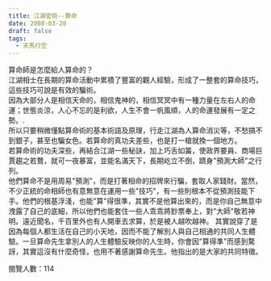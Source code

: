 ```yaml
---
title: 江湖密術--算命
date: 2008-03-20
draft: false
tags:
  - 天馬行空
---
```

算命師是怎麼給人算命的？  
江湖相士在長期的算命活動中累積了豐富的觀人經驗，形成了一整套的算命技巧，這些技巧可說是有效的騙術。  
因為大部分人是相信天命的，相信鬼神的，相信冥冥中有一種力量在左右人的命運；世態炎涼，人心不忘的是利欲，人生不會一帆風順，人的命運發展有一定之勢。.  
所以只要稍微懂點算命術的基本術語及原理，行走江湖為人算命消災等，不愁搞不到銀子，甚至也騙女色。若算命的真功夫差些，也是打一槍就換一個地方。  
若算命術的功夫深些，再結合江湖一些秘訣，加上巧舌如簧，使政界要員、商場巨賈趨之若鶩，就可一夜暴富，並能名滿天下，長期屹立不倒，躋身"預測大師"之行列。  
他們算命不是用周易"預測"，而是打著相命的招牌來行騙，套取人家錢財。當然，不少正統的命相師也有意無意在運用一些"技巧"，有一些則根本不從預測技能下手。他們的根基浮淺，也能"算"得很準，其實不是他算出來的，而是你自己無意中洩露了自己的底細，所以他們也能套住一些人乖乖將鈔票奉上，對"大師"敬若神明。遠近聞名，千百里外也有人開車去求算，於是被人越吹越神。
其實說穿了是因為每個人都生活在自己的小天地，因而不能了解別人與自己相通的共同人生體驗。一旦算命先生拿別人的人生體驗反映你的人生時，你會因"算得準"而感到騖訝，其實這沒有什麼奇怪，也用不著感謝算命先生。他指出的是大家的共同特徵。  


閱覽人數：114